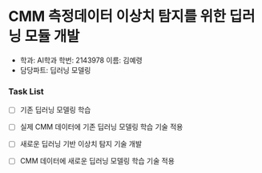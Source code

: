 # CMM 측정데이터 이상치 탐지를 위한 딥러닝 모듈 개발

- 학과: AI학과 학번: 2143978 이름: 김예령
- 담당파트: 딥러닝 모델링

### Task List

- [ ] 기존 딥러닝 모델링 학습
- [ ] 실제 CMM 데이터에 기존 딥러닝 모델링 학습 기술 적용
- [ ] 새로운 딥러닝 기반 이상치 탐지 기술 개발
- [ ] CMM 데이터에 새로운 딥러닝 모델링 학습 기술 적용

